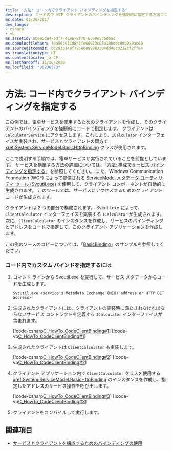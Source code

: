 ```yaml
---
title: '方法: コード内でクライアント バインディングを指定する'
description: コード内で WCF クライアントのバインディングを強制的に指定する方法について説明します。 この例では、サービスがクライアントによってアクセスされます。
ms.date: 03/30/2017
dev_langs:
- csharp
- vb
ms.assetid: 6bee5da4-adf7-42e6-8f78-63a9e5c6dbad
ms.openlocfilehash: f9a56c631d841fe60923c05a19bdec9db989ac60
ms.sourcegitcommit: bc293b14af795e0e999e3304dd40c0222cf2ffe4
ms.translationtype: HT
ms.contentlocale: ja-JP
ms.lasthandoff: 11/26/2020
ms.locfileid: "96236573"
---
```

# <a name="how-to-specify-a-client-binding-in-code"></a>方法: コード内でクライアント バインディングを指定する

この例では、電卓サービスを使用するためのクライアントを作成し、そのクライアントのバインディングを強制的にコードで指定します。 クライアントは `CalculatorService` にアクセスします。これにより、`ICalculator` インターフェイスが実装され、サービスとクライアントの両方で <xref:System.ServiceModel.BasicHttpBinding> クラスが使用されます。  
  
 ここで説明する手順では、電卓サービスが実行されていることを前提としています。 サービスを構築する方法の詳細については、「[方法: 構成でサービス バインディングを指定する](how-to-specify-a-service-binding-in-configuration.md)」を参照してください。 また、Windows Communication Foundation (WCF) によって提供される [ServiceModel メタデータ ユーティリティ ツール (Svcutil.exe)](servicemodel-metadata-utility-tool-svcutil-exe.md) を使用して、クライアント コンポーネントが自動的に生成されます。 このツールでは、サービスにアクセスするためのクライアント コードが生成されます。  
  
 クライアントは 2 つの部分で構成されます。 Svcutil.exe によって、`ClientCalculator` インターフェイスを実装する `ICalculator` が生成されます。 次に、`ClientCalculator` のインスタンスを作成し、サービスのバインディングとアドレスをコードで指定して、このクライアント アプリケーションを作成します。  
  
 この例のソースのコピーについては、「[BasicBinding](./samples/basicbinding.md)」のサンプルを参照してください。  
  
### <a name="to-specify-a-custom-binding-in-code"></a>コード内でカスタム バインドを指定するには  
  
1. コマンド ラインから Svcutil.exe を実行して、サービス メタデータからコードを生成します。  
  
    ```console  
    Svcutil.exe <service's Metadata Exchange (MEX) address or HTTP GET address>
    ```  
  
2. 生成されたクライアントには、クライアントの実装時に満たされなければならないサービス コントラクトを定義する `ICalculator` インターフェイスが含まれます。  
  
     [!code-csharp[C_HowTo_CodeClientBinding#1](../../../samples/snippets/csharp/VS_Snippets_CFX/c_howto_codeclientbinding/cs/client.cs#1)]
     [!code-vb[C_HowTo_CodeClientBinding#1](../../../samples/snippets/visualbasic/VS_Snippets_CFX/c_howto_codeclientbinding/vb/client.vb#1)]  
  
3. 生成されたクライアントは `ClientCalculator` も実装します。  
  
     [!code-csharp[C_HowTo_CodeClientBinding#2](../../../samples/snippets/csharp/VS_Snippets_CFX/c_howto_codeclientbinding/cs/client.cs#2)]
     [!code-vb[C_HowTo_CodeClientBinding#2](../../../samples/snippets/visualbasic/VS_Snippets_CFX/c_howto_codeclientbinding/vb/client.vb#2)]  
  
4. クライアント アプリケーション内で `ClientCalculator` クラスを使用する <xref:System.ServiceModel.BasicHttpBinding> のインスタンスを作成し、指定したアドレスのサービス操作を呼び出します。  
  
     [!code-csharp[C_HowTo_CodeClientBinding#3](../../../samples/snippets/csharp/VS_Snippets_CFX/c_howto_codeclientbinding/cs/client.cs#3)]
     [!code-vb[C_HowTo_CodeClientBinding#3](../../../samples/snippets/visualbasic/VS_Snippets_CFX/c_howto_codeclientbinding/vb/client.vb#3)]  
  
5. クライアントをコンパイルして実行します。  
  
## <a name="see-also"></a>関連項目

- [サービスとクライアントを構成するためのバインディングの使用](using-bindings-to-configure-services-and-clients.md)
